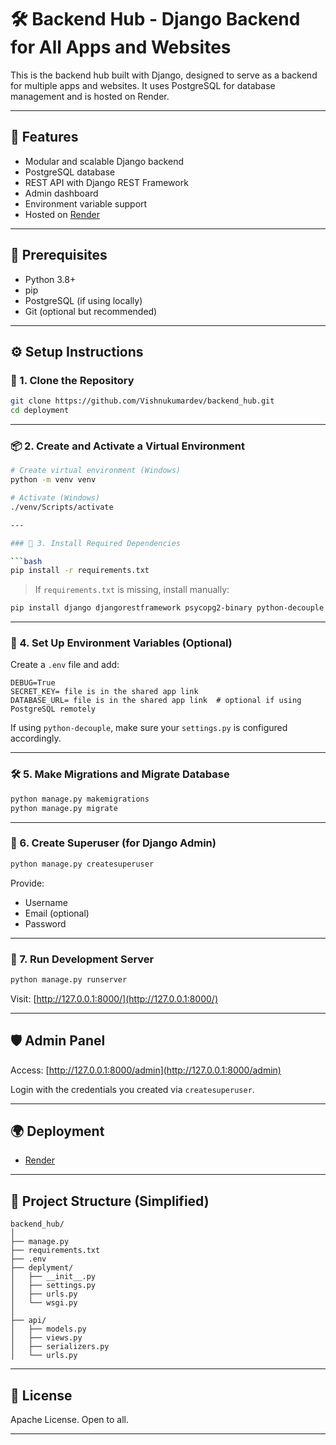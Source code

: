 # 🛠️ Backend Hub - Django Backend for All Apps and Websites

This is the backend hub built with Django, designed to serve as a backend for multiple apps and websites. It uses PostgreSQL for database management and is hosted on Render.

---

## 🚀 Features

- Modular and scalable Django backend
- PostgreSQL database
- REST API with Django REST Framework
- Admin dashboard
- Environment variable support
- Hosted on [Render](https://render.com)

---

## 🐍 Prerequisites

- Python 3.8+
- pip
- PostgreSQL (if using locally)
- Git (optional but recommended)

---

## ⚙️ Setup Instructions

### 🔁 1. Clone the Repository

```bash
git clone https://github.com/Vishnukumardev/backend_hub.git
cd deployment
```

---

### 📦 2. Create and Activate a Virtual Environment

```bash
# Create virtual environment (Windows)
python -m venv venv

# Activate (Windows)
./venv/Scripts/activate

---

### 🔄 3. Install Required Dependencies

```bash
pip install -r requirements.txt
```

> If `requirements.txt` is missing, install manually:
```bash
pip install django djangorestframework psycopg2-binary python-decouple
```

---

### 🔑 4. Set Up Environment Variables (Optional)

Create a `.env` file and add:

```env
DEBUG=True
SECRET_KEY= file is in the shared app link
DATABASE_URL= file is in the shared app link  # optional if using PostgreSQL remotely
```

If using `python-decouple`, make sure your `settings.py` is configured accordingly.

---

### 🛠 5. Make Migrations and Migrate Database

```bash
python manage.py makemigrations
python manage.py migrate
```

---

### 👤 6. Create Superuser (for Django Admin)

```bash
python manage.py createsuperuser
```

Provide:
- Username
- Email (optional)
- Password

---

### 🚀 7. Run Development Server

```bash
python manage.py runserver
```

Visit: [http://127.0.0.1:8000/](http://127.0.0.1:8000/)

---

## 🛡️ Admin Panel

Access: [http://127.0.0.1:8000/admin](http://127.0.0.1:8000/admin)

Login with the credentials you created via `createsuperuser`.

---



## 🌍 Deployment


- [Render](https://render.com)


---


## 📂 Project Structure (Simplified)

```
backend_hub/
│
├── manage.py
├── requirements.txt
├── .env
├── deplyment/
│   ├── __init__.py
│   ├── settings.py
│   ├── urls.py
│   └── wsgi.py
│
├── api/
│   ├── models.py
│   ├── views.py
│   ├── serializers.py
│   └── urls.py
```

---

## 📄 License

Apache License. Open to all.

---
